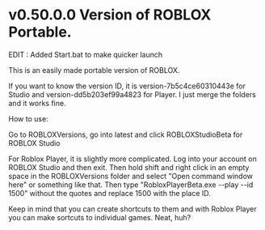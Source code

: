 # v0.50.0.0 Version of ROBLOX Portable. 

EDIT : Added Start.bat to make quicker launch

This is an easily made portable version of ROBLOX. 

If you want to know the version ID, it is version-7b5c4ce60310443e for Studio and version-dd5b203ef99a4823 for Player. I just merge the folders and it works fine.

How to use:

Go to ROBLOXVersions, go into latest and click ROBLOXStudioBeta for ROBLOX Studio

For Roblox Player, it is slightly more complicated. Log into your account on ROBLOX Studio and then exit. Then hold shift and right click in an empty space in the ROBLOXVersions folder and select "Open command window here" or something like that. Then type "RobloxPlayerBeta.exe --play --id 1500" without the quotes and replace 1500 with the place ID.

Keep in mind that you can create shortcuts to them and with Roblox Player you can make sortcuts to individual games. Neat, huh? 
